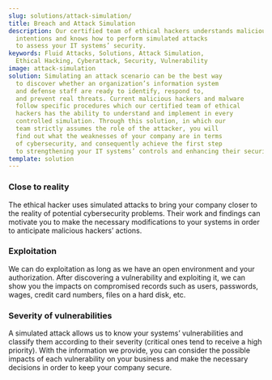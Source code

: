 ```yaml
---
slug: solutions/attack-simulation/
title: Breach and Attack Simulation
description: Our certified team of ethical hackers understands malicious
  intentions and knows how to perform simulated attacks
  to assess your IT systems’ security.
keywords: Fluid Attacks, Solutions, Attack Simulation,
  Ethical Hacking, Cyberattack, Security, Vulnerability
image: attack-simulation
solution: Simulating an attack scenario can be the best way
  to discover whether an organization’s information system
  and defense staff are ready to identify, respond to,
  and prevent real threats. Current malicious hackers and malware
  follow specific procedures which our certified team of ethical
  hackers has the ability to understand and implement in every
  controlled simulation. Through this solution, in which our
  team strictly assumes the role of the attacker, you will
  find out what the weaknesses of your company are in terms
  of cybersecurity, and consequently achieve the first step
  to strengthening your IT systems’ controls and enhancing their security.
template: solution
---
```


<div class="sect2">

### Close to reality

The ethical hacker uses simulated attacks to bring your company closer
to the reality of potential cybersecurity problems. Their work and
findings can motivate you to make the necessary modifications to your
systems in order to anticipate malicious hackers’ actions.

</div>

<div class="sect2">

### Exploitation

We can do exploitation as long as we have an open environment and your
authorization. After discovering a vulnerability and exploiting it, we
can show you the impacts on compromised records such as users,
passwords, wages, credit card numbers, files on a hard disk, etc.

</div>

<div class="sect2">

### Severity of vulnerabilities

A simulated attack allows us to know your systems’ vulnerabilities and
classify them according to their severity (critical ones tend to receive
a high priority). With the information we provide, you can consider the
possible impacts of each vulnerability on your business and make the
necessary decisions in order to keep your company secure.

</div>